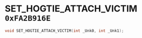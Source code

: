 # SET_HOGTIE_ATTACH_VICTIM `0xFA2B916E`

```cpp
void SET_HOGTIE_ATTACH_VICTIM(int _Unk0, int _Unk1);
```